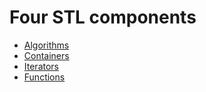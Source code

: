 # Four STL components

- [Algorithms](algorithms.md)
- [Containers](containers.md)
- [Iterators](iterators.md)
- [Functions](functions-functors.md)
